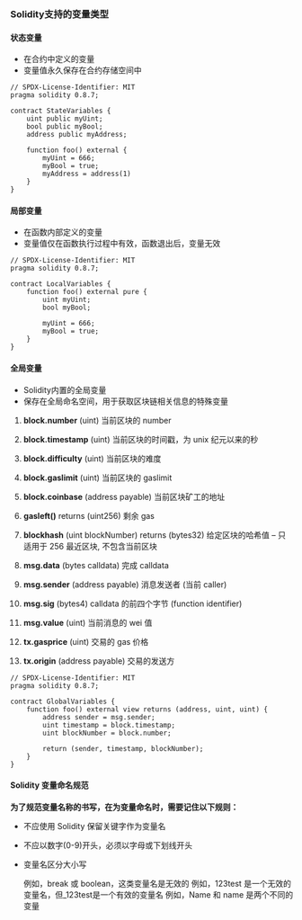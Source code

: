 ### Solidity支持的变量类型


#### 状态变量

- 在合约中定义的变量
- 变量值永久保存在合约存储空间中

```
// SPDX-License-Identifier: MIT
pragma solidity 0.8.7;

contract StateVariables {
    uint public myUint;
    bool public myBool;
    address public myAddress;
    
    function foo() external {
        myUint = 666;
        myBool = true;
        myAddress = address(1)
    }
}
```

#### 局部变量

- 在函数内部定义的变量
- 变量值仅在函数执行过程中有效，函数退出后，变量无效


```
// SPDX-License-Identifier: MIT
pragma solidity 0.8.7;

contract LocalVariables {
    function foo() external pure {
        uint myUint;
        bool myBool;
        
        myUint = 666;
        myBool = true;
    }
}
```

#### 全局变量

- Solidity内置的全局变量
- 保存在全局命名空间，用于获取区块链相关信息的特殊变量

1. **block.number** (uint) 当前区块的 number

2. **block.timestamp** (uint) 当前区块的时间戳，为 unix 纪元以来的秒

3. **block.difficulty** (uint) 当前区块的难度

4. **block.gaslimit** (uint) 当前区块的 gaslimit

5. **block.coinbase** (address payable) 当前区块矿工的地址

6. **gasleft()** returns (uint256) 剩余 gas

7. **blockhash** (uint blockNumber) returns (bytes32) 给定区块的哈希值 – 只适用于 256 最近区块, 不包含当前区块

8. **msg.data** (bytes calldata) 完成 calldata

9. **msg.sender** (address payable) 消息发送者 (当前 caller)

10. **msg.sig** (bytes4) calldata 的前四个字节 (function identifier)

11. **msg.value** (uint) 当前消息的 wei 值

12. **tx.gasprice** (uint) 交易的 gas 价格

13. **tx.origin** (address payable) 交易的发送方


```
// SPDX-License-Identifier: MIT
pragma solidity 0.8.7;

contract GlobalVariables {
    function foo() external view returns (address, uint, uint) {
        address sender = msg.sender;
        uint timestamp = block.timestamp;
        uint blockNumber = block.number;
        
        return (sender, timestamp, blockNumber);
    }
}
```


#### Solidity 变量命名规范

**为了规范变量名称的书写，在为变量命名时，需要记住以下规则：**

- 不应使用 Solidity 保留关键字作为变量名
- 不应以数字(0-9)开头，必须以字母或下划线开头
- 变量名区分大小写

    例如，break 或 boolean，这类变量名是无效的
    例如，123test 是一个无效的变量名，但_123test是一个有效的变量名
    例如，Name 和 name 是两个不同的变量

